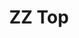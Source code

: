 ---
title: "ZZ Top"
summary: "ZZ Top is an American rock band formed in Houston, Texas, in 1969. For 51 years, it consisted of vocalist-guitarist Billy Gibbons, drummer Frank Beard and bassist-vocalist Dusty Hill, until Hill's death in 2021. ZZ Top developed a signature sound based on Gibbons' blues style and Hill and Beard's rhythm section. They are known for their live performances, sly and humorous lyrics, and the matching appearances of Gibbons and Hill, who wore sunglasses, hats and long beards.
ZZ Top formed after Gibbons' previous band, Moving Sidewalks, disbanded in 1969. Within a year, they signed with London Records and released ZZ Top's First Album in 1971. Subsequent releases, such as Tres Hombres and Fandango! , and the singles \"La Grange\" and \"Tush\", gained extensive radio airplay. By the mid-1970s, ZZ Top had become renowned in North America for their live act, including the Worldwide Texas Tour , which was a critical and commercial success.
After a hiatus, ZZ Top returned in 1979 with a new musical direction and image, with Gibbons and Hill wearing sunglasses and matching chest-length beards. With the album El Loco , they began to experiment with synthesizers and drum machines. They established a more mainstream sound and rose to international stardom with Eliminator and Afterburner , which integrated influences from new wave, punk, and dance-rock. The popularity of these albums' music videos, including those for \"Gimme All Your Lovin'\", \"Sharp Dressed Man\", and \"Legs\", gave them mass exposure on television channel MTV and made them prominent artists in 1980s pop culture. The Afterburner tour set records for the highest-attended and highest-grossing concert tour of 1986.
After gaining additional acclaim with the release of their tenth album, Recycler , and its accompanying tour, the group's experimentation continued with mixed success on the albums Antenna , Rhythmeen , XXX , and Mescalero . They most recently released La Futura and Goin' 50 , a compilation album commemorating the band's 50th anniversary. By the time of Hill's death in 2021, ZZ Top had become the longest-running band with an unchanged lineup in the history of popular music. Per Hill's wishes, he was replaced by their longtime guitar tech, Elwood Francis, on bass.
ZZ Top has released 15 studio albums and sold an estimated 50 million records worldwide. They have won three MTV Video Music Awards, and in 2004, the members were inducted into the Rock and Roll Hall of Fame. In 2015, Rolling Stone ranked Gibbons the 32nd-greatest guitarist of all time. The band members have supported campaigns and charities including Childline, St. Jude Children's Research Hospital, and a fundraiser for the Delta Blues Museum."
slug: "zz-top"
image: "zz-top.jpg"
apple_music_artist_url: "https://music.apple.com/gb/artist/zz-top/215917"
wikipedia_url: "https://en.wikipedia.org/wiki/ZZ_Top"
---